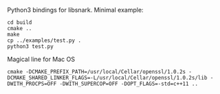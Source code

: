 Python3 bindings for libsnark. Minimal example:

```
cd build
cmake ..
make 
cp ../examples/test.py .
python3 test.py
```

Magical line for Mac OS

```
cmake -DCMAKE_PREFIX_PATH=/usr/local/Cellar/openssl/1.0.2s -DCMAKE_SHARED_LINKER_FLAGS=-L/usr/local/Cellar/openssl/1.0.2s/lib -DWITH_PROCPS=OFF -DWITH_SUPERCOP=OFF -DOPT_FLAGS=-std=c++11 ..
```


